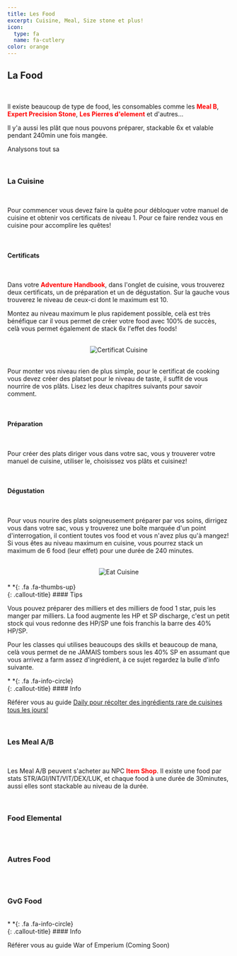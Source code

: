 ```yaml
---
title: Les Food
excerpt: Cuisine, Meal, Size stone et plus!
icon:
  type: fa
  name: fa-cutlery
color: orange
---
```


## La Food
<br>
<p>Il existe beaucoup de type de food, les consomables comme les <font color="red"><b>Meal B</b></font>, <font color="red"><b>Expert Precision Stone</b></font>, <font color="red"><b>Les Pierres d'element</b></font> et d'autres...</p>

<p>Il y'a aussi les plât que nous pouvons préparer, stackable 6x et valable pendant 240min une fois mangée.</p>

<p>Analysons tout sa</p>
<br>

### La Cuisine
<br>
<p>Pour commencer vous devez faire la quête pour débloquer votre manuel de cuisine et obtenir vos certificats de niveau 1. Pour ce faire rendez vous en cuisine pour accomplire les quêtes!</p>
<br>

#### Certificats
<br>
<p>Dans votre <font color="red"><b>Adventure Handbook</b></font>, dans l'onglet de cuisine, vous trouverez deux certificats, un de préparation et un de dégustation. Sur la gauche vous trouverez le niveau de ceux-ci dont le maximum est 10.</p>

<p>Montez au niveau maximum le plus rapidement possible, celà est très bénéfique car il vous permet de créer votre food avec 100% de succès, celà vous permet également de stack 6x l'effet des foods!</p>
<br>
<center><img src="../../../../assets/images/bases/foods/cuisine_cert.png" style="max-width: 100%; height: auto;" alt="Certificat Cuisine" /></center><br>

<p>Pour monter vos niveau rien de plus simple, pour le certificat de cooking vous devez créer des platset pour le niveau de taste, il suffit de vous nourrire de vos plâts. Lisez les deux chapitres suivants pour savoir comment.</p>
<br>

#### Préparation
<br>
<p>Pour créer des plats diriger vous dans votre sac, vous y trouverer votre manuel de cuisine, utiliser le, choisissez vos plâts et cuisinez!</p>
<br>

#### Dégustation
<br>
<p>Pour vous nourire des plats soigneusement préparer par vos soins, dirrigez vous dans votre sac, vous y trouverez une boîte marquée d'un point d'interrogation, il contient toutes vos food et vous n'avez plus qu'à mangez! Si vous êtes au niveau maximum en cuisine, vous pourrez stack un maximum de 6 food (leur effet) pour une durée de 240 minutes.</p>
<br>
<center><img src="../../../../assets/images/bases/foods/cuisine_eat.png" style="max-width: 100%; height: auto;" alt="Eat Cuisine" /></center><br>


<div class="callout-block callout-success"><div class="icon-holder">*&nbsp;*{: .fa .fa-thumbs-up}
</div><div class="content">
{: .callout-title}
#### Tips

Vous pouvez préparer des milliers et des milliers de food 1 star, puis les manger par milliers. La food augmente les HP et SP discharge, c'est un petit stock qui vous redonne des HP/SP une fois franchis la barre des 40% HP/SP. 

Pour les classes qui utilises beaucoups des skills et beaucoup de mana, celà vous permet de ne JAMAIS tombers sous les 40% SP en assumant que vous arrivez a farm assez d'ingrédient, à ce sujet regardez la bulle d'info suivante.

</div></div>

<div class="callout-block callout-info"><div class="icon-holder">*&nbsp;*{: .fa .fa-info-circle}
</div><div class="content">
{: .callout-title}
#### Info

Référer vous au guide <a href="../../routines/daily/daily.html#Food">Daily pour récolter des ingrédients rare de cuisines tous les jours!</a>

</div></div>
<br>

### Les Meal A/B
<br>
<p>Les Meal A/B peuvent s'acheter au NPC <font color="red"><b>Item Shop</b></font>. Il existe une food par stats STR/AGI/INT/VIT/DEX/LUK, et chaque food à une durée de 30minutes, aussi elles sont stackable au niveau de la durée.</p>
<br>

### Food Elemental
<br>
<br>

### Autres Food
<br>
<br>

### GvG Food
<br>

<div class="callout-block callout-info"><div class="icon-holder">*&nbsp;*{: .fa .fa-info-circle}
</div><div class="content">
{: .callout-title}
#### Info

Référer vous au guide War of Emperium (Coming Soon)

</div></div>
